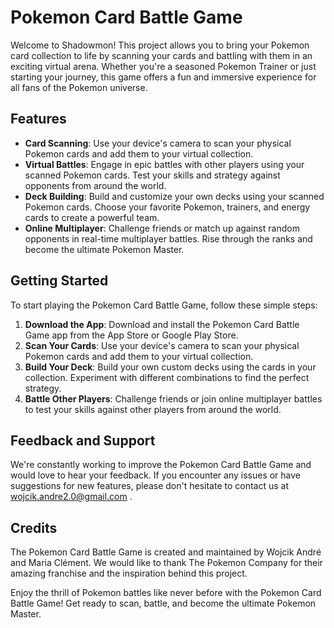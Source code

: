 # Pokemon Card Battle Game

Welcome to Shadowmon! This project allows you to bring your Pokemon card collection to life by scanning your cards and battling with them in an exciting virtual arena. Whether you're a seasoned Pokemon Trainer or just starting your journey, this game offers a fun and immersive experience for all fans of the Pokemon universe.

## Features

- **Card Scanning**: Use your device's camera to scan your physical Pokemon cards and add them to your virtual collection.
- **Virtual Battles**: Engage in epic battles with other players using your scanned Pokemon cards. Test your skills and strategy against opponents from around the world.
- **Deck Building**: Build and customize your own decks using your scanned Pokemon cards. Choose your favorite Pokemon, trainers, and energy cards to create a powerful team.
- **Online Multiplayer**: Challenge friends or match up against random opponents in real-time multiplayer battles. Rise through the ranks and become the ultimate Pokemon Master.

## Getting Started

To start playing the Pokemon Card Battle Game, follow these simple steps:

1. **Download the App**: Download and install the Pokemon Card Battle Game app from the App Store or Google Play Store.
2. **Scan Your Cards**: Use your device's camera to scan your physical Pokemon cards and add them to your virtual collection.
3. **Build Your Deck**: Build your own custom decks using the cards in your collection. Experiment with different combinations to find the perfect strategy.
4. **Battle Other Players**: Challenge friends or join online multiplayer battles to test your skills against other players from around the world.

## Feedback and Support

We're constantly working to improve the Pokemon Card Battle Game and would love to hear your feedback. If you encounter any issues or have suggestions for new features, please don't hesitate to contact us at wojcik.andre2.0@gmail.com .


## Credits

The Pokemon Card Battle Game is created and maintained by Wojcik André and Maria Clément. We would like to thank The Pokemon Company for their amazing franchise and the inspiration behind this project.


Enjoy the thrill of Pokemon battles like never before with the Pokemon Card Battle Game! Get ready to scan, battle, and become the ultimate Pokemon Master.
